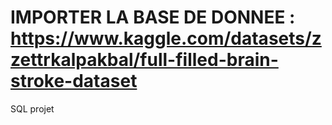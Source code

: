 # IMPORTER LA BASE DE DONNEE : https://www.kaggle.com/datasets/zzettrkalpakbal/full-filled-brain-stroke-dataset
SQL projet

